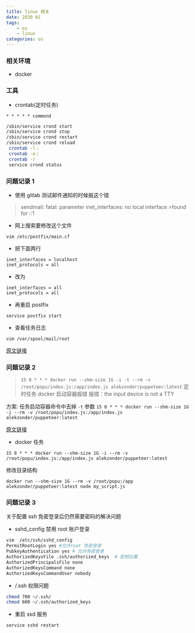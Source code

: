 ```yaml
---
title: linux 相关
date: 2020 01
tags:
    - os
    - linux
categories: os
---
```


### 相关环境

-   docker

### 工具

-   crontab(定时任务)

`* * * * * commond`

```bash
/sbin/service crond start
/sbin/service crond stop
/sbin/service crond restart
/sbin/service crond reload
 crontab -l；
 crontab -e；
 crontab -r
 service crond status
```

### 问题记录 1

-   使用 gitlab 测试邮件通知的时候报这个错

> sendmail: fatal: parameter inet_interfaces: no local interface >found for ::1

-   网上搜索要修改这个文件

`vim /etc/postfix/main.cf`

-   把下面两行

```config
inet_interfaces = localhost
inet_protocols = all
```

-   改为

```config
inet_interfaces = all
inet_protocols = all
```

-   再重启 postfix

`service postfix start`

-   查看任务日志

`vim /var/spool/mail/root`

[原文链接](https://blog.csdn.net/github_37673306/java/article/details/84755551)

### 问题记录 2

> `15 8 * * * docker run --shm-size 1G -i -t --rm -v /root/popu/index.js:/app/index.js alekzonder/puppeteer:latest`
> 定时任务 docker 启动容器报错
> 报错：the input device is not a TTY

方案: 任务启动容器命令中去掉 `-t` 参数
`15 8 * * * docker run --shm-size 1G -i --rm -v /root/popu/index.js:/app/index.js alekzonder/puppeteer:latest`

[原文链接](https://www.cnblogs.com/killall007/p/9494189.html)

-   docker 任务

`15 8 * * * docker run --shm-size 1G -i --rm -v /root/popu/index.js:/app/index.js alekzonder/puppeteer:latest`

修改目录结构

`docker run --shm-size 1G --rm -v /root/popu:/app alekzonder/puppeteer:latest node my_script.js`

### 问题记录 3

关于配置 ssh 免密登录后仍然需要密码的解决问题

-   sshd_config 禁用 root 账户登录

```bash
vim  /etc/ssh/sshd_config
PermitRootLogin yes #允许root 免密登录
PubkeyAuthentication yes # 允许免密登录
AuthorizedKeysFile .ssh/authorized_keys  # 密钥位置
AuthorizedPrincipalsFile none
AuthorizedKeysCommand none
AuthorizedKeysCommandUser nobody
```

-   /.ssh 权限问题

```bash
chmod 700 ~/.ssh/
chmod 600 ~/.ssh/authorized_keys
```

-   重启 ssd 服务

`service sshd restart`
